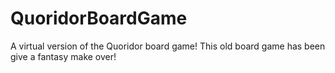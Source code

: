# QuoridorBoardGame
A virtual version of the Quoridor board game! This old board game has been give a fantasy make over!
